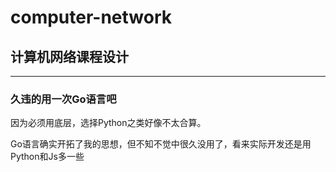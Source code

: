 # computer-network
## 计算机网络课程设计

***
### 久违的用一次Go语言吧
因为必须用底层，选择Python之类好像不太合算。

Go语言确实开拓了我的思想，但不知不觉中很久没用了，看来实际开发还是用Python和Js多一些